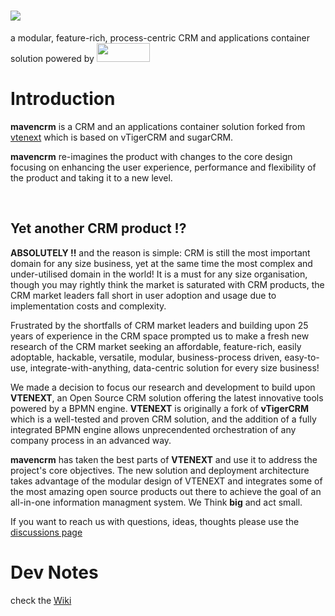 <h1><a href='https://mavenea.tech'><img src="https://user-images.githubusercontent.com/24714766/124530960-d2c7ee00-de50-11eb-8010-2c15308bbb9f.png"></a>
</h1>

a modular, feature-rich, process-centric CRM and applications container solution
powered by
<a href='https://www.vtenext.com/en/'><img src="https://www.vtenext.com/images/logonextnew.png" data-canonical-src="https://www.vtenext.com/images/logonextnew.png" width="85" height="30"></a>

<h1>Introduction</h1>

<p><b>mavencrm</b> is a CRM and an applications container solution forked from <a href="https://github.com/VTECRM/vtenext">vtenext</a> which is based on vTigerCRM and sugarCRM.</p>
<p><b>mavencrm</b> re-imagines the product with changes to the core design focusing on enhancing the user experience, performance and flexibility of the product and taking it to a new level.</p>
<br>
<h2>Yet another CRM product !?</h2>

<b> ABSOLUTELY !!</b> and the reason is simple: CRM is still the most important domain for any size business, yet at the same time the most complex and under-utilised domain in the world! It is a must for any size organisation, though you may rightly think the market is saturated with CRM products, the CRM market leaders fall short in user adoption and usage due to implementation costs and complexity. 

<p>
Frustrated by the shortfalls of CRM market leaders and building upon 25 years of experience in the CRM space prompted us to make a fresh new research of the CRM market seeking an affordable, feature-rich, easily adoptable, hackable, versatile, modular, business-process driven, easy-to-use, integrate-with-anything, data-centric solution for every size business!
</p>

<p>
We made a decision to focus our research and development to build upon <b>VTENEXT</b>, an Open Source CRM solution offering the latest innovative tools powered by a BPMN engine. <b>VTENEXT</b> is originally a fork of <b>vTigerCRM</b> which is a well-tested and proven CRM solution, and the addition of a fully integrated BPMN engine allows unprecendented orchestration of any company process in an advanced way.
<p>

<p>

  <b>mavencrm</b> has taken the best parts of <b>VTENEXT</b> and use it to address the project's core objectives. The new solution and deployment architecture takes advantage of the modular design of VTENEXT and integrates some of the most amazing open source products out there to achieve the goal of an all-in-one information managment system. We Think <b>big</b> and act small.
</p>

If you want to reach us with questions, ideas, thoughts please use the [discussions page](https://github.com/mavenea/mavencrm/discussions)


<h1>Dev Notes</h1>

check the <a href="https://github.com/mavenea/mavencrm/wiki/Development-Setup">Wiki </a>
